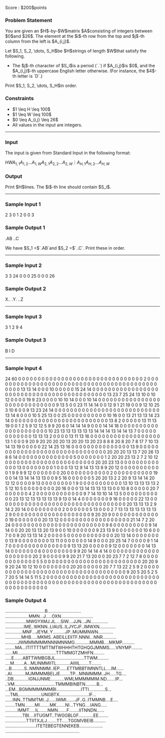 
<div>

<span>

<span>

<p>
Score : $200$points
</p>

<div>

<section>

### **Problem Statement**

<p>
You are given an $H$-by-$W$matrix $A$consisting of integers between $0$and $26$. The element at the $i$-th row from the top and $j$-th column from the left is $A_{i,j}$.
</p>

<p>
Let $S_1, S_2, \dots, S_H$be $H$strings of length $W$that satisfy the following.
</p>

<ul>

<li>
The $j$-th character of $S_i$is a period (`.`) if $A_{i,j}$is $0$, and the $A_{i,j}$-th uppercase English letter otherwise. (For instance, the $4$-th letter is `D`.)
</li>

</ul>

<p>
Print $S_1, S_2, \dots, S_H$in order.
</p>

</section>

</div>

<div>

<section>

### **Constraints**

<ul>

<li>
$1 \leq H \leq 100$
</li>

<li>
$1 \leq W \leq 100$
</li>

<li>
$0 \leq A_{i,j} \leq 26$
</li>

<li>
All values in the input are integers.
</li>

</ul>

</section>

</div>

---

<div>

<div>

<section>

### **Input**

<p>
The input is given from Standard Input in the following format:
</p>

<div>

$H$$W$$A_{1,1}$$A_{1,2}$$\dots$$A_{1,W}$$A_{2,1}$$A_{2,2}$$\dots$$A_{2,W}$$\vdots$$A_{H,1}$$A_{H,2}$$\dots$$A_{H,W}$
</div>

</section>

</div>

<div>

<section>

### **Output**

<p>
Print $H$lines. The $i$-th line should contain $S_i$.
</p>

</section>

</div>

</div>

---

<div>

<section>

### **Sample Input 1**

<div>

2 3
0 1 2
0 0 3

</div>

</section>

</div>

<div>

<section>

### **Sample Output 1**

<div>

.AB
..C

</div>

<p>
We have $S_1 =$`.AB`and $S_2 =$`..C`. Print these in order.
</p>

</section>

</div>

---

<div>

<section>

### **Sample Input 2**

<div>

3 3
24 0 0
0 25 0
0 0 26

</div>

</section>

</div>

<div>

<section>

### **Sample Output 2**

<div>

X..
.Y.
..Z

</div>

</section>

</div>

---

<div>

<section>

### **Sample Input 3**

<div>

3 1
2
9
4

</div>

</section>

</div>

<div>

<section>

### **Sample Output 3**

<div>

B
I
D

</div>

</section>

</div>

---

<div>

<section>

### **Sample Input 4**

<div>

24 60
0 0 0 0 0 0 0 0 0 0 0 0 0 0 0 0 0 0 0 0 0 0 0 0 0 0 0 0 0 0 0 0 2 0 0 0 0 0 0 0 0 0 0 0 0 0 0 0 0 0 0 0 0 0 0 0 0 0 0 0
0 0 0 0 0 0 0 0 0 0 0 0 0 0 0 0 0 0 0 13 13 14 0 0 0 10 0 0 0 0 0 15 24 14 0 0 0 0 0 0 0 0 0 0 0 0 0 0 0 0 0 0 0 0 0 0 0 0 0 0
0 0 0 0 0 0 0 0 0 0 0 0 0 0 0 0 0 13 23 7 25 24 13 10 0 10 12 0 0 0 0 19 9 23 0 0 0 0 10 10 14 0 0 0 10 14 0 0 0 0 0 0 0 0 0 0 0 0 0 0
0 0 0 0 0 0 0 0 0 0 0 0 0 0 0 9 13 5 0 0 23 11 14 14 0 0 12 9 1 21 19 0 0 9 12 10 25 3 10 6 0 0 9 13 23 24 14 0 0 0 0 0 0 0 0 0 0 0 0 0
0 0 0 0 0 0 0 0 0 0 0 0 0 0 13 14 6 0 0 0 10 5 25 13 0 0 25 0 0 0 0 0 0 0 0 0 0 10 16 0 0 13 21 13 13 14 23 14 0 0 0 0 0 0 0 0 0 0 0 0
0 0 0 0 0 0 0 0 0 0 0 0 0 13 8 2 0 0 0 0 0 13 11 13 19 0 0 1 2 5 9 12 12 5 9 9 20 6 0 14 14 14 9 0 0 0 14 14 18 0 0 0 0 0 0 0 0 0 0 0
0 0 0 0 0 0 0 0 0 0 10 23 13 13 13 13 13 13 14 14 14 13 14 14 13 7 0 0 0 0 0 0 0 0 0 0 0 0 13 13 13 2 0 0 0 0 13 11 13 16 0 0 0 0 0 0 0 0 0 0
0 0 0 0 0 0 0 0 13 1 0 0 0 9 20 9 20 20 20 20 13 20 20 13 20 23 8 8 8 20 8 20 7 8 17 7 10 13 14 13 19 0 0 0 0 0 22 14 25 13 16 0 0 0 0 0 0 0 0 0
0 0 0 0 0 0 13 9 0 0 0 0 0 0 0 0 0 0 0 0 0 0 0 0 0 0 0 0 0 0 0 0 0 0 0 0 0 0 0 20 20 20 13 13 7 20 26 13 8 6 14 0 0 0 0 0 0 0 0 0
0 0 0 0 0 5 0 0 0 0 0 0 0 1 2 20 20 23 13 2 7 2 10 12 0 0 0 0 0 0 0 0 0 0 0 0 0 0 0 0 0 0 0 0 0 0 0 20 20 23 13 0 0 0 0 0 0 0 0 0
0 0 0 0 13 0 0 0 0 0 0 0 0 1 0 0 0 13 12 9 14 13 13 9 9 20 12 0 0 0 0 0 0 0 0 0 0 0 1 9 9 9 9 12 0 0 0 0 0 0 0 20 0 0 0 0 0 0 0 0
0 0 0 2 0 0 0 0 0 0 0 0 0 0 19 0 0 14 13 14 14 13 13 0 0 9 5 16 0 0 0 0 0 0 5 20 20 13 2 2 20 9 13 14 14 20 12 12 0 0 0 0 9 13 0 0 0 0 0 0
0 0 1 9 0 0 0 0 0 0 0 0 0 0 0 13 10 13 13 13 13 2 5 12 10 5 0 0 0 0 0 0 0 0 20 16 0 0 0 13 14 13 13 13 13 0 0 10 8 0 0 0 0 0 20 7 0 0 0 0
0 0 4 2 0 0 0 0 0 0 0 0 0 0 0 0 9 7 14 10 10 14 13 5 0 0 0 0 0 0 0 0 0 0 0 23 13 12 13 13 13 13 13 9 13 0 14 4 0 0 0 0 0 0 0 9 16 0 0 0
0 0 22 13 0 0 0 0 0 0 0 0 0 0 0 0 0 0 0 0 0 0 0 0 0 0 0 0 0 0 0 0 0 0 0 0 0 20 13 13 13 2 9 14 2 20 14 0 0 0 0 0 0 0 0 0 2 0 0 0
0 0 0 5 13 0 0 0 2 7 13 13 13 13 13 13 13 2 9 0 0 0 0 0 0 0 0 0 0 0 0 0 0 0 0 0 0 0 0 9 20 20 9 0 0 0 0 0 0 0 0 0 0 0 0 0 19 0 0 0
0 0 0 0 20 13 12 0 0 0 0 0 0 0 0 0 0 0 0 0 0 0 0 0 0 21 14 7 2 20 24 0 0 0 0 0 0 0 0 0 0 0 0 0 0 0 0 0 0 0 0 0 0 0 0 9 6 0 0 0
0 0 0 0 0 0 9 14 14 0 0 20 20 13 13 20 13 9 0 0 10 0 0 0 0 0 0 9 23 13 9 0 0 0 0 0 0 0 10 6 0 0 7 0 0 9 20 13 13 14 2 0 0 0 0 5 0 0 0 0
0 0 0 0 0 0 0 0 20 13 14 0 0 0 0 0 0 0 0 13 9 0 0 0 0 0 0 0 0 13 11 0 0 0 0 0 0 0 14 9 0 0 0 20 25 14 7 0 0 0 0 9 1 14 7 0 0 0 0 0
0 0 0 0 0 0 0 0 0 0 9 13 13 20 0 0 0 0 0 9 12 0 0 0 0 0 0 0 14 13 14 0 0 0 0 0 0 0 6 0 0 0 0 0 0 0 0 9 9 20 14 14 4 14 0 0 0 0 0 0
0 0 0 0 0 0 0 0 0 0 0 0 0 0 20 2 9 0 0 0 0 9 9 20 21 7 13 20 0 0 20 23 7 7 2 12 7 6 0 0 0 0 0 0 0 0 0 0 0 0 5 5 0 0 0 0 0 0 0 0
0 0 0 0 0 0 0 0 0 0 0 0 0 0 0 0 0 20 20 9 9 20 24 10 12 10 0 0 0 0 0 0 0 0 20 20 0 0 0 0 0 20 7 7 13 22 2 5 9 2 0 0 0 0 0 0 0 0 0 0
0 0 0 0 0 0 0 0 0 0 0 0 0 0 0 0 0 0 0 0 0 0 0 0 0 9 20 5 20 5 2 5 7 20 5 14 14 5 11 5 2 0 0 0 0 0 0 0 0 0 0 0 0 0 0 0 0 0 0 0
0 0 0 0 0 0 0 0 0 0 0 0 0 0 0 0 0 0 0 0 0 0 0 0 0 0 0 0 0 0 0 0 0 0 0 0 0 0 0 0 0 0 0 0 0 0 0 0 0 0 0 0 0 0 0 0 0 0 0 0

</div>

</section>

</div>

<div>

<section>

### **Sample Output 4**

<div>

................................B...........................
...................MMN...J.....OXN..........................
.................MWGYXMJ.JL....SIW....JJN...JN..............
...............IME..WKNN..LIAUS..ILJYCJF..IMWXN.............
..............MNF...JEYM..Y..........JP..MUMMNWN............
.............MHB.....MKMS..ABEILLEIITF.NNNI...NNR...........
..........JWMMMMMMNNNMNNMG............MMMB....MKMP..........
........MA...ITITTTTMTTMTWHHHTHTGHQGJMNMS.....VNYMP.........
......MI...............................TTTMMGTZMHFN.........
.....E.......ABTTWMBGBJL.......................TTWM.........
....M........A...MLINMMIITL...........AIIIIL.......T........
...B..........S..NMNNMM..IEP......ETTMBBTIMNNTLL....IM......
..AI...........MJMMMMBELJE........TP...MNMMMM..JH.....TG....
..DB............IGNJJNME...........WMLMMMMMIM.ND.......IP...
..VM.................................TMMMBINBTN.........B...
...EM...BGMMMMMMMBI....................ITTI.............S...
....TML..................UNGBTX........................IF...
......INN..TTMMTMI..J......IWMI.......JF..G..ITMMNB....E....
........TMN........MI........MK.......NI...TYNG....IANG.....
..........IMMT.....IL.......NMN.......F........IITNNDN......
..............TBI....IITUGMT..TWGGBLGF............EE........
.................TTIITXJLJ........TT.....TGGMVBEIB..........
.........................ITETEBEGTENNEKEB...................
............................................................

</div>

</section>

</div>

</span>

</span>

</div>
